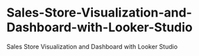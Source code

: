 # Sales-Store-Visualization-and-Dashboard-with-Looker-Studio
Sales Store Visualization and Dashboard with Looker Studio
